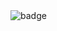 



















<img src='https://img.shields.io/github/last-commit/SANELulu/README_Generator?style=plastic' alt="badge">
